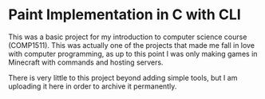 # Paint Implementation in C with CLI

This was a basic project for my introduction to computer science course (COMP1511). This was actually one of the projects that made me fall in love with computer programming, as up to this point I was only making games in Minecraft with commands and hosting servers.

There is very little to this project beyond adding simple tools, but I am uploading it here in order to archive it permanently.

